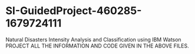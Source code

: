 # SI-GuidedProject-460285-1679724111
Natural Disasters Intensity Analysis and Classification using IBM Watson
PROJECT ALL THE INFORMATION AND CODE GIVEN IN THE ABOVE FILES.
